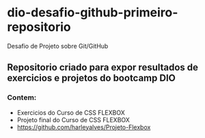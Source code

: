 # dio-desafio-github-primeiro-repositorio
Desafio de Projeto sobre Git/GitHub
## Repositorio criado para expor resultados de exercicios e projetos do bootcamp DIO
### Contem:
- Exercicios do Curso de CSS FLEXBOX
- Projeto final do Curso de CSS FLEXBOX
- https://github.com/harleyalves/Projeto-Flexbox

